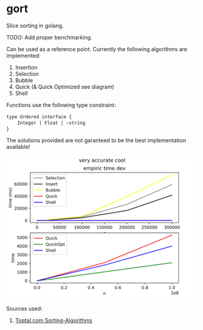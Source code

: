 # gort
Slice sorting in golang.

TODO: Add proper benchmarking.

Can be used as a reference point.
Currently the following algorithms are implemented:
1) Insertion
2) Selection
3) Bubble
4) Quick (& Quick Optimized see diagram)
5) Shell

Functions use the following type constraint:
```
type Ordered interface {
	Integer | Float | ~string
}
```
The solutions provided are not garanteed to be the best implementation available!

![alt text](stat.svg)

Sources used:
1) [Toptal.com Sorting-Algorithms](https://www.toptal.com/developers/sorting-algorithms)
